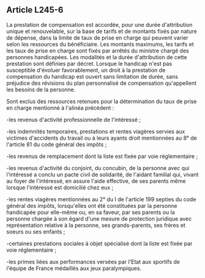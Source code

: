 ## Article L245-6

La prestation de compensation est accordée, pour une durée d'attribution unique et renouvelable, sur la base
de tarifs et de montants fixés par nature de dépense, dans la limite de taux de prise en charge qui peuvent
varier selon les ressources du bénéficiaire. Les montants maximums, les tarifs et les taux de prise en charge
sont fixés par arrêtés du ministre chargé des personnes handicapées. Les modalités et la durée d'attribution de
cette prestation sont définies par décret. Lorsque le handicap n'est pas susceptible d'évoluer favorablement,
un droit à la prestation de compensation du handicap est ouvert sans limitation de durée, sans préjudice des
révisions du plan personnalisé de compensation qu'appellent les besoins de la personne.

Sont exclus des ressources retenues pour la détermination du taux de prise en charge mentionné à l'alinéa
précédent :

-les revenus d'activité professionnelle de l'intéressé ;

-les indemnités temporaires, prestations et rentes viagères servies aux victimes d'accidents du travail ou à
leurs ayants droit mentionnées au 8° de l'article 81 du code général des impôts ;

-les revenus de remplacement dont la liste est fixée par voie réglementaire ;


-les revenus d'activité du conjoint, du concubin, de la personne avec qui l'intéressé a conclu un pacte civil
de solidarité, de l'aidant familial qui, vivant au foyer de l'intéressé, en assure l'aide effective, de ses parents
même lorsque l'intéressé est domicilié chez eux ;

-les rentes viagères mentionnées au 2° du I de l'article 199 septies du code général des impôts, lorsqu'elles
ont été constituées par la personne handicapée pour elle-même ou, en sa faveur, par ses parents ou la
personne chargée à son égard d'une mesure de protection juridique avec représentation relative à la personne,
ses grands-parents, ses frères et soeurs ou ses enfants ;

-certaines prestations sociales à objet spécialisé dont la liste est fixée par voie réglementaire ;

-les primes liées aux performances versées par l'Etat aux sportifs de l'équipe de France médaillés aux jeux
paralympiques.

